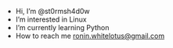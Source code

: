 - Hi, I’m @st0rmsh4d0w
- I’m interested in Linux
- I’m currently learning Python
- How to reach me ronin.whitelotus@gmail.com

<!---
st0rmsh4d0w/st0rmsh4d0w is a ✨ special ✨ repository because its `README.md` (this file) appears on your GitHub profile.
You can click the Preview link to take a look at your changes.
--->

